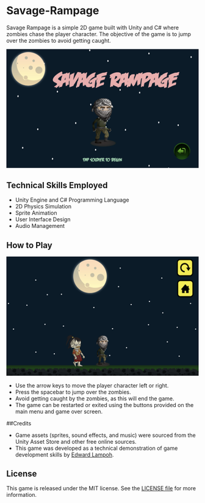 # Savage-Rampage
Savage Rampage is a simple 2D game built with Unity and C# where zombies chase the player character. The objective of the game is to jump over the zombies to avoid getting caught.

![Demo](https://github.com/edielam/Savage-Rampage/blob/main/screenshots/r1.png?raw=true)

## Technical Skills Employed
- Unity Engine and C# Programming Language
- 2D Physics Simulation
- Sprite Animation
- User Interface Design
- Audio Management

## How to Play

![Demo](https://github.com/edielam/Savage-Rampage/blob/main/screenshots/r2.png?raw=true)

- Use the arrow keys to move the player character left or right.
- Press the spacebar to jump over the zombies.
- Avoid getting caught by the zombies, as this will end the game.
- The game can be restarted or exited using the buttons provided on the main menu and game over screen.

##Credits
- Game assets (sprites, sound effects, and music) were sourced from the Unity Asset Store and other free online sources.
- This game was developed as a technical demonstration of game development skills by [Edward Lampoh](https://github.com/edielam).

## License

This game is released under the MIT license. See the [LICENSE file](./LICENSE) for more information.
